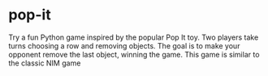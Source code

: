 # pop-it
Try a fun Python game inspired by the popular Pop It toy. Two players take turns choosing a row and removing objects. The goal is to make your opponent remove the last object, winning the game. This game is similar to the classic NIM game
